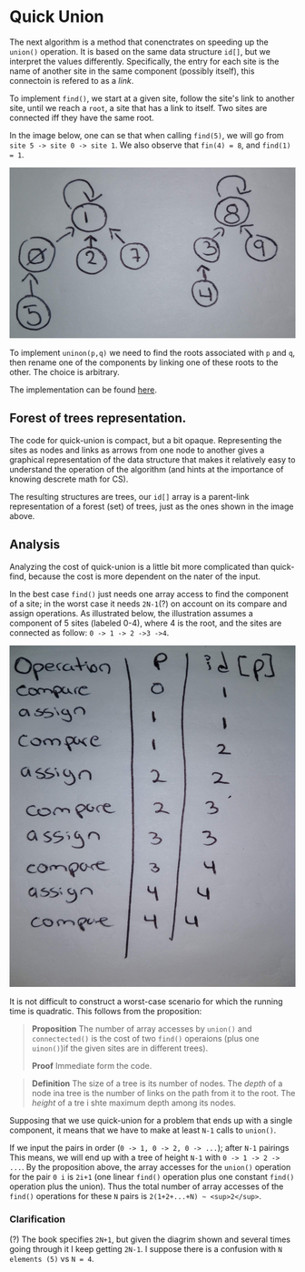 # Quick Union

The next algorithm is a method that conenctrates on speeding up the `union()` operation. It is based on the same data structure `id[]`, but we interpret the values differently. Specifically, the entry for each site is the name of another site in the same component (possibly itself), this connectoin is refered to as a *link*.

To implement `find()`, we start at a given site, follow the site's link to another site, until we reach a `root`, a site that has a link to itself. Two sites are connected iff they have the same root.

In the image below, one can se that when calling `find(5)`, we will go from `site 5 -> site 0 -> site 1`.
We also observe that `fin(4) = 8`, and `find(1) = 1`.

<img src="https://github.com/Nerdrigo/algorithms/blob/master/1_dynamic_connectivity/images/1_quick_union_graph.jpg" width="600" height="300">

To implement `uninon(p,q)` we need to find the roots associated with `p` and `q`, then rename one of the components by linking one of these roots to the other. The choice is arbitrary.

The implementation can be found [here](https://github.com/Nerdrigo/algorithms/blob/master/1_dynamic_connectivity/2_quick_union.py).

## Forest of trees representation.

The code for quick-union is compact, but a bit opaque. Representing the sites as nodes and links as arrows from one node to another gives a graphical representation of the data structure that makes it relatively easy to understand the operation of the algorithm (and hints at the importance of knowing descrete math for CS).

The resulting structures are trees, our `id[]` array is a parent-link representation of a forest (set) of trees, just as the ones shown in the image above.

## Analysis

Analyzing the cost of quick-union is a little bit more complicated than quick-find, because the cost is more dependent on the nater of the input.

In the best case `find()` just needs one array access to find the component of a site; in the worst case it needs `2N-1`(?) on account on its compare and assign operations. As illustrated below, the illustration assumes a component of 5 sites (labeled 0-4), where 4 is the root, and the sites are connected as follow: `0 -> 1 -> 2 ->3 ->4`.

<img src="https://github.com/Nerdrigo/algorithms/blob/master/1_dynamic_connectivity/images/2_quick_union_analysis.jpg" width="600" height="600">

It is not difficult to construct a worst-case scenario for which the running time is quadratic. This follows from the proposition:

>**Proposition** The number of array accesses by `union()` and `connectected()` is the cost of two `find()` operaions (plus one `uinon()`)if the given sites are in different trees).
>
>**Proof** Immediate form the code.

>**Definition** The size of a tree is its number of nodes. The *depth* of a node ina tree is the number of links on the path from it to the root. The *height* of a tre i shte maximum depth among its nodes.

Supposing that we use quick-union for a problem that ends up with a single component, it means that we have to make at least `N-1` calls to `union()`.

If we input the pairs in order (`0 -> 1, 0 -> 2, 0 -> ...`); after `N-1` pairings This means, we will end up with a tree of height `N-1` with `0 -> 1 -> 2 -> ...`. By the proposition above, the array accesses for the `union()` operation for the pair `0 i` is `2i+1` (one linear `find()` operation plus one constant `find()` operation plus the union). Thus the total number of array accesses of the `find()` operations for these `N` pairs is `2(1+2+...+N) ~ <sup>2</sup>`.

### Clarification
(?) The book specifies `2N+1`, but given the diagrim shown and several times going through it I keep getting `2N-1`. I suppose there is a confusion with `N elements (5)` vs `N = 4`.
